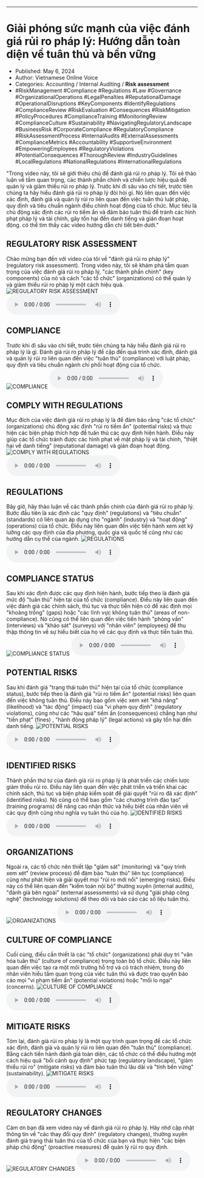 
---

# Giải phóng sức mạnh của việc đánh giá rủi ro pháp lý: Hướng dẫn toàn diện về tuân thủ và bền vững

- Published: May 6, 2024
- Author: Vietnamese Online Voice
- Categories: Accounting / Internal Auditing / **Risk assessment**
- #RiskManagement #Compliance #Regulations #Law #Governance #OrganizationalOperations #LegalPenalties #ReputationalDamage #OperationalDisruptions #KeyComponents #IdentifyRegulations #ComplianceReview #RiskEvaluation #Consequences #RiskMitigation #PolicyProcedures #ComplianceTraining #MonitoringReview #ComplianceCulture #Sustainability #NavigatingRegulatoryLandscape #BusinessRisk #CorporateCompliance #RegulatoryCompliance #RiskAssessmentProcess #InternalAudits #ExternalAssessments #ComplianceMetrics #Accountability #SupportiveEnvironment #EmpoweringEmployees #RegulatoryViolations #PotentialConsequences #ThoroughReview #IndustryGuidelines #LocalRegulations #NationalRegulations #InternationalRegulations

"Trong video này, tôi sẽ giới thiệu chủ đề đánh giá rủi ro pháp lý. Tôi sẽ thảo luận về tầm quan trọng, các thành phần chính và chiến lược hiệu quả để quản lý và giảm thiểu rủi ro pháp lý. Trước khi đi sâu vào chi tiết, trước tiên chúng ta hãy hiểu đánh giá rủi ro pháp lý đòi hỏi gì. Nó liên quan đến việc xác định, đánh giá và quản lý rủi ro liên quan đến việc tuân thủ luật pháp, quy định và tiêu chuẩn ngành điều chỉnh hoạt động của tổ chức. Mục tiêu là chủ động xác định các rủi ro tiềm ẩn và đảm bảo tuân thủ để tránh các hình phạt pháp lý và tài chính, gây tổn hại đến danh tiếng và gián đoạn hoạt động. có thể tìm thấy các video hướng dẫn chi tiết bên dưới."


## REGULATORY RISK ASSESSMENT

Chào mừng bạn đến với video của tôi về "đánh giá rủi ro pháp lý" (regulatory risk assessment). Trong video này, tôi sẽ khám phá tầm quan trọng của việc đánh giá rủi ro pháp lý, "các thành phần chính" (key components) của nó và cách "các tổ chức" (organizations) có thể quản lý và giảm thiểu rủi ro pháp lý một cách hiệu quả.
![REGULATORY RISK ASSESSMENT](https://http-archiver-apis-production-80.schnworks.com/storage/images/transitions/2024-05-06/transition--37545733776-Montserrat-Regular-303F9F.jpg)
<audio controls>
    <source src="https://http-archiver-apis-production-80.schnworks.com/storage/storage/audio/file-32611994641.mp3" type="audio/mpeg">
</audio>



## COMPLIANCE

Trước khi đi sâu vào chi tiết, trước tiên chúng ta hãy hiểu đánh giá rủi ro pháp lý là gì. Đánh giá rủi ro pháp lý đề cập đến quá trình xác định, đánh giá và quản lý rủi ro liên quan đến việc "tuân thủ" (compliance) với luật pháp, quy định và tiêu chuẩn ngành chi phối hoạt động của tổ chức.
![COMPLIANCE](https://http-archiver-apis-production-80.schnworks.com/storage/images/transitions/2024-05-06/transition-9772683620-Montserrat-Bold-7B1FA2.jpg)
<audio controls>
    <source src="https://http-archiver-apis-production-80.schnworks.com/storage/storage/audio/file-25790569825.mp3" type="audio/mpeg">
</audio>



## COMPLY WITH REGULATIONS

Mục đích của việc đánh giá rủi ro pháp lý là để đảm bảo rằng "các tổ chức" (organizations) chủ động xác định "rủi ro tiềm ẩn" (potential risks) và thực hiện các biện pháp thích hợp để tuân thủ các quy định hiện hành. Điều này giúp các tổ chức tránh được các hình phạt về mặt pháp lý và tài chính, "thiệt hại về danh tiếng" (reputational damage) và gián đoạn hoạt động.
![COMPLY WITH REGULATIONS](https://http-archiver-apis-production-80.schnworks.com/storage/images/transitions/2024-05-06/transition-11467674156-Montserrat-ExtraBold-9C27B0.jpg)
<audio controls>
    <source src="https://http-archiver-apis-production-80.schnworks.com/storage/storage/audio/file-11422145639.mp3" type="audio/mpeg">
</audio>



## REGULATIONS

Bây giờ, hãy thảo luận về các thành phần chính của đánh giá rủi ro pháp lý. Bước đầu tiên là xác định các "quy định" (regulations) và "tiêu chuẩn" (standards) có liên quan áp dụng cho "ngành" (industry) và "hoạt động" (operations) của tổ chức. Điều này liên quan đến việc tiến hành xem xét kỹ lưỡng các quy định của địa phương, quốc gia và quốc tế cũng như các hướng dẫn cụ thể của ngành.
![REGULATIONS](https://http-archiver-apis-production-80.schnworks.com/storage/images/transitions/2024-05-06/transition-957140435-Montserrat-Bold-7B1FA2.jpg)
<audio controls>
    <source src="https://http-archiver-apis-production-80.schnworks.com/storage/storage/audio/file-2387062658.mp3" type="audio/mpeg">
</audio>



## COMPLIANCE STATUS

Sau khi xác định được các quy định hiện hành, bước tiếp theo là đánh giá mức độ "tuân thủ" hiện tại của tổ chức (compliance). Điều này liên quan đến việc đánh giá các chính sách, thủ tục và thực tiễn hiện có để xác định mọi "khoảng trống" (gaps) hoặc "các lĩnh vực không tuân thủ" (areas of non-compliance). Nó cũng có thể liên quan đến việc tiến hành "phỏng vấn" (interviews) và "khảo sát" (surveys) với "nhân viên" (employees) để thu thập thông tin về sự hiểu biết của họ về các quy định và thực tiễn tuân thủ.
![COMPLIANCE STATUS](https://http-archiver-apis-production-80.schnworks.com/storage/images/transitions/2024-05-06/transition--11608007693-Montserrat-Regular-283593.jpg)
<audio controls>
    <source src="https://http-archiver-apis-production-80.schnworks.com/storage/storage/audio/file-43915013589.mp3" type="audio/mpeg">
</audio>



## POTENTIAL RISKS

Sau khi đánh giá "trạng thái tuân thủ" hiện tại của tổ chức (compliance status), bước tiếp theo là đánh giá "rủi ro tiềm ẩn" (potential risks) liên quan đến việc không tuân thủ. Điều này bao gồm việc xem xét "khả năng" (likelihood) và "tác động" (impact) của "vi phạm quy định" (regulatory violations), cũng như các "hậu quả" tiềm ẩn (consequences) chẳng hạn như "tiền phạt" (fines) , "hành động pháp lý" (legal actions) và gây tổn hại đến danh tiếng.
![POTENTIAL RISKS](https://http-archiver-apis-production-80.schnworks.com/storage/images/transitions/2024-05-06/transition-6923230822-Montserrat-Black-9C27B0.jpg)
<audio controls>
    <source src="https://http-archiver-apis-production-80.schnworks.com/storage/storage/audio/file-1304275488.mp3" type="audio/mpeg">
</audio>



## IDENTIFIED RISKS

Thành phần thứ tư của đánh giá rủi ro pháp lý là phát triển các chiến lược giảm thiểu rủi ro. Điều này liên quan đến việc phát triển và triển khai các chính sách, thủ tục và biện pháp kiểm soát để giải quyết "rủi ro đã xác định" (identified risks). Nó cũng có thể bao gồm "các chương trình đào tạo" (training programs) để nâng cao nhận thức và hiểu biết của nhân viên về các quy định cũng như nghĩa vụ tuân thủ của họ.
![IDENTIFIED RISKS](https://http-archiver-apis-production-80.schnworks.com/storage/images/transitions/2024-05-06/transition--3005131083-Montserrat-Thin-1A237E.jpg)
<audio controls>
    <source src="https://http-archiver-apis-production-80.schnworks.com/storage/storage/audio/file-19815514942.mp3" type="audio/mpeg">
</audio>



## ORGANIZATIONS

Ngoài ra, các tổ chức nên thiết lập "giám sát" (monitoring) và "quy trình xem xét" (review process) để đảm bảo "tuân thủ" liên tục (compliance) cũng như phát hiện và giải quyết mọi "rủi ro mới nổi" (emerging risks). Điều này có thể liên quan đến "kiểm toán nội bộ" thường xuyên (internal audits), "đánh giá bên ngoài" (external assessments) và sử dụng "giải pháp công nghệ" (technology solutions) để theo dõi và báo cáo các số liệu tuân thủ.
![ORGANIZATIONS](https://http-archiver-apis-production-80.schnworks.com/storage/images/transitions/2024-05-06/transition--13620381599-Montserrat-Thin-512DA8.jpg)
<audio controls>
    <source src="https://http-archiver-apis-production-80.schnworks.com/storage/storage/audio/file-30856344752.mp3" type="audio/mpeg">
</audio>



## CULTURE OF COMPLIANCE

Cuối cùng, điều cần thiết là các "tổ chức" (organizations) phải duy trì "văn hóa tuân thủ" (culture of compliance) trong toàn bộ tổ chức. Điều này liên quan đến việc tạo ra một môi trường hỗ trợ và có trách nhiệm, trong đó nhân viên hiểu tầm quan trọng của việc tuân thủ và được trao quyền báo cáo mọi "vi phạm tiềm ẩn" (potential violations) hoặc "mối lo ngại" (concerns).
![CULTURE OF COMPLIANCE](https://http-archiver-apis-production-80.schnworks.com/storage/images/transitions/2024-05-06/transition-17617177236-Montserrat-SemiBold-673AB7.jpg)
<audio controls>
    <source src="https://http-archiver-apis-production-80.schnworks.com/storage/storage/audio/file-10776214956.mp3" type="audio/mpeg">
</audio>



## MITIGATE RISKS

Tóm lại, đánh giá rủi ro pháp lý là một quy trình quan trọng để các tổ chức xác định, đánh giá và quản lý rủi ro liên quan đến "tuân thủ" (compliance). Bằng cách tiến hành đánh giá toàn diện, các tổ chức có thể điều hướng một cách hiệu quả "bối cảnh quy định" phức tạp (regulatory landscape), "giảm thiểu rủi ro" (mitigate risks) và đảm bảo tuân thủ lâu dài và "tính bền vững" (sustainability).
![MITIGATE RISKS](https://http-archiver-apis-production-80.schnworks.com/storage/images/transitions/2024-05-06/transition--4611010805-Montserrat-SemiBold-9C27B0.jpg)
<audio controls>
    <source src="https://http-archiver-apis-production-80.schnworks.com/storage/storage/audio/file-12554517141.mp3" type="audio/mpeg">
</audio>



## REGULATORY CHANGES

Cảm ơn bạn đã xem video này về đánh giá rủi ro pháp lý. Hãy nhớ cập nhật thông tin về "các thay đổi quy định" (regulatory changes), thường xuyên đánh giá trạng thái tuân thủ của tổ chức của bạn và thực hiện "các biện pháp chủ động" (proactive measures) để quản lý rủi ro quy định.
![REGULATORY CHANGES](https://http-archiver-apis-production-80.schnworks.com/storage/images/transitions/2024-05-06/transition-21598402336-Montserrat-Bold-673AB7.jpg)
<audio controls>
    <source src="https://http-archiver-apis-production-80.schnworks.com/storage/storage/audio/file-31525987770.mp3" type="audio/mpeg">
</audio>

